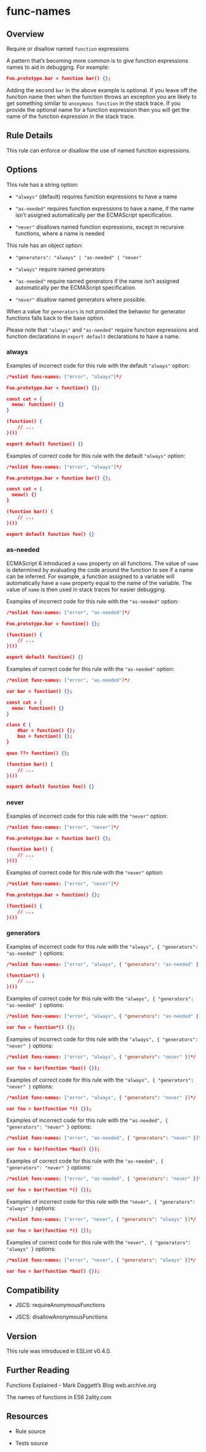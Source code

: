 

# func-names
## Overview

Require or disallow named `function` expressions

A pattern that’s becoming more common is to give function expressions names to aid in debugging. For example:


```json
Foo.prototype.bar = function bar() {};
```

Adding the second `bar` in the above example is optional.  If you leave off the function name then when the function throws an exception you are likely to get something similar to `anonymous function` in the stack trace.  If you provide the optional name for a function expression then you will get the name of the function expression in the stack trace.

## Rule Details

This rule can enforce or disallow the use of named function expressions.

## Options

This rule has a string option:


- `"always"` (default) requires function expressions to have a name

- `"as-needed"` requires function expressions to have a name, if the name isn’t assigned automatically per the ECMAScript specification.

- `"never"` disallows named function expressions, except in recursive functions, where a name is needed

This rule has an object option:


- `"generators": "always" | "as-needed" | "never"`


- `"always"` require named generators

- `"as-needed"` require named generators if the name isn’t assigned automatically per the ECMAScript specification.

- `"never"` disallow named generators where possible.

When a value for `generators` is not provided the behavior for generator functions falls back to the base option.

Please note that `"always"` and `"as-needed"` require function expressions and function declarations in `export default` declarations to have a name.

### always

Examples of incorrect code for this rule with the default `"always"` option:


```json
/*eslint func-names: ["error", "always"]*/

Foo.prototype.bar = function() {};

const cat = {
  meow: function() {}
}

(function() {
    // ...
}())

export default function() {}
```

Examples of correct code for this rule with the default `"always"` option:


```json
/*eslint func-names: ["error", "always"]*/

Foo.prototype.bar = function bar() {};

const cat = {
  meow() {}
}

(function bar() {
    // ...
}())

export default function foo() {}
```

### as-needed

ECMAScript 6 introduced a `name` property on all functions. The value of `name` is determined by evaluating the code around the function to see if a name can be inferred. For example, a function assigned to a variable will automatically have a `name` property equal to the name of the variable. The value of `name` is then used in stack traces for easier debugging.

Examples of incorrect code for this rule with the `"as-needed"` option:


```json
/*eslint func-names: ["error", "as-needed"]*/

Foo.prototype.bar = function() {};

(function() {
    // ...
}())

export default function() {}
```

Examples of correct code for this rule with the `"as-needed"` option:


```json
/*eslint func-names: ["error", "as-needed"]*/

var bar = function() {};

const cat = {
  meow: function() {}
}

class C {
    #bar = function() {};
    baz = function() {};
}

quux ??= function() {};

(function bar() {
    // ...
}())

export default function foo() {}
```

### never

Examples of incorrect code for this rule with the `"never"` option:


```json
/*eslint func-names: ["error", "never"]*/

Foo.prototype.bar = function bar() {};

(function bar() {
    // ...
}())
```

Examples of correct code for this rule with the `"never"` option:


```json
/*eslint func-names: ["error", "never"]*/

Foo.prototype.bar = function() {};

(function() {
    // ...
}())
```

### generators

Examples of incorrect code for this rule with the `"always", { "generators": "as-needed" }` options:


```json
/*eslint func-names: ["error", "always", { "generators": "as-needed" }]*/

(function*() {
    // ...
}())
```

Examples of correct code for this rule with the `"always", { "generators": "as-needed" }` options:


```json
/*eslint func-names: ["error", "always", { "generators": "as-needed" }]*/

var foo = function*() {};
```

Examples of incorrect code for this rule with the `"always", { "generators": "never" }` options:


```json
/*eslint func-names: ["error", "always", { "generators": "never" }]*/

var foo = bar(function *baz() {});
```

Examples of correct code for this rule with the `"always", { "generators": "never" }` options:


```json
/*eslint func-names: ["error", "always", { "generators": "never" }]*/

var foo = bar(function *() {});
```

Examples of incorrect code for this rule with the `"as-needed", { "generators": "never" }` options:


```json
/*eslint func-names: ["error", "as-needed", { "generators": "never" }]*/

var foo = bar(function *baz() {});
```

Examples of correct code for this rule with the `"as-needed", { "generators": "never" }` options:


```json
/*eslint func-names: ["error", "as-needed", { "generators": "never" }]*/

var foo = bar(function *() {});
```

Examples of incorrect code for this rule with the `"never", { "generators": "always" }` options:


```json
/*eslint func-names: ["error", "never", { "generators": "always" }]*/

var foo = bar(function *() {});
```

Examples of correct code for this rule with the `"never", { "generators": "always" }` options:


```json
/*eslint func-names: ["error", "never", { "generators": "always" }]*/

var foo = bar(function *baz() {});
```

## Compatibility


- JSCS: requireAnonymousFunctions 

- JSCS: disallowAnonymousFunctions 

## Version

This rule was introduced in ESLint v0.4.0.

## Further Reading

Functions Explained - Mark Daggett’s Blog 
 web.archive.org

The names of functions in ES6 
 2ality.com

## Resources


- Rule source 

- Tests source 

